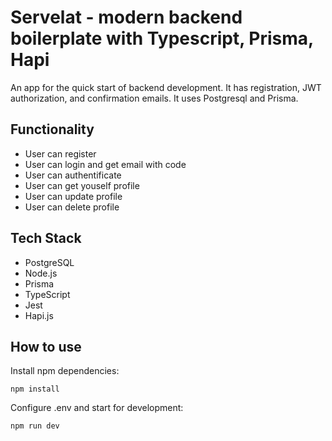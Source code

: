 # Servelat - modern backend boilerplate with Typescript, Prisma, Hapi

An app for the quick start of backend development. It has registration, JWT authorization, and confirmation emails. It uses Postgresql and Prisma. 

## Functionality

- User can register
- User can login and get email with code
- User can authentificate
- User can get youself profile
- User can update profile
- User can delete profile

## Tech Stack
- PostgreSQL
- Node.js
- Prisma
- TypeScript
- Jest
- Hapi.js

## How to use

Install npm dependencies:

```
npm install
```

Configure .env and start for development:
```
npm run dev
```
